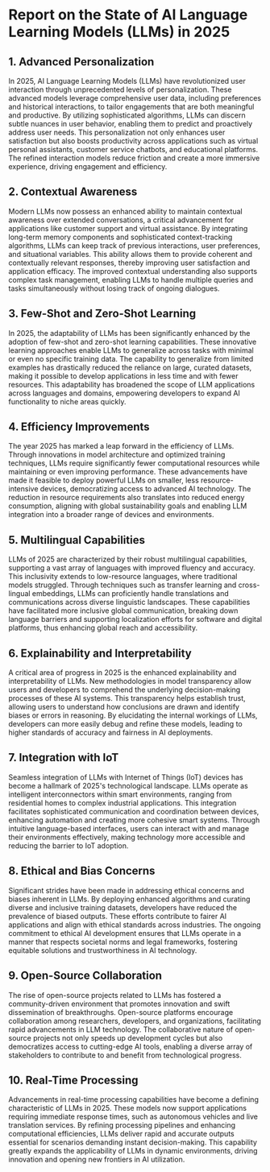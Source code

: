 # Report on the State of AI Language Learning Models (LLMs) in 2025

## 1. Advanced Personalization

In 2025, AI Language Learning Models (LLMs) have revolutionized user interaction through unprecedented levels of personalization. These advanced models leverage comprehensive user data, including preferences and historical interactions, to tailor engagements that are both meaningful and productive. By utilizing sophisticated algorithms, LLMs can discern subtle nuances in user behavior, enabling them to predict and proactively address user needs. This personalization not only enhances user satisfaction but also boosts productivity across applications such as virtual personal assistants, customer service chatbots, and educational platforms. The refined interaction models reduce friction and create a more immersive experience, driving engagement and efficiency.

## 2. Contextual Awareness

Modern LLMs now possess an enhanced ability to maintain contextual awareness over extended conversations, a critical advancement for applications like customer support and virtual assistance. By integrating long-term memory components and sophisticated context-tracking algorithms, LLMs can keep track of previous interactions, user preferences, and situational variables. This ability allows them to provide coherent and contextually relevant responses, thereby improving user satisfaction and application efficacy. The improved contextual understanding also supports complex task management, enabling LLMs to handle multiple queries and tasks simultaneously without losing track of ongoing dialogues.

## 3. Few-Shot and Zero-Shot Learning

In 2025, the adaptability of LLMs has been significantly enhanced by the adoption of few-shot and zero-shot learning capabilities. These innovative learning approaches enable LLMs to generalize across tasks with minimal or even no specific training data. The capability to generalize from limited examples has drastically reduced the reliance on large, curated datasets, making it possible to develop applications in less time and with fewer resources. This adaptability has broadened the scope of LLM applications across languages and domains, empowering developers to expand AI functionality to niche areas quickly.

## 4. Efficiency Improvements

The year 2025 has marked a leap forward in the efficiency of LLMs. Through innovations in model architecture and optimized training techniques, LLMs require significantly fewer computational resources while maintaining or even improving performance. These advancements have made it feasible to deploy powerful LLMs on smaller, less resource-intensive devices, democratizing access to advanced AI technology. The reduction in resource requirements also translates into reduced energy consumption, aligning with global sustainability goals and enabling LLM integration into a broader range of devices and environments.

## 5. Multilingual Capabilities

LLMs of 2025 are characterized by their robust multilingual capabilities, supporting a vast array of languages with improved fluency and accuracy. This inclusivity extends to low-resource languages, where traditional models struggled. Through techniques such as transfer learning and cross-lingual embeddings, LLMs can proficiently handle translations and communications across diverse linguistic landscapes. These capabilities have facilitated more inclusive global communication, breaking down language barriers and supporting localization efforts for software and digital platforms, thus enhancing global reach and accessibility.

## 6. Explainability and Interpretability

A critical area of progress in 2025 is the enhanced explainability and interpretability of LLMs. New methodologies in model transparency allow users and developers to comprehend the underlying decision-making processes of these AI systems. This transparency helps establish trust, allowing users to understand how conclusions are drawn and identify biases or errors in reasoning. By elucidating the internal workings of LLMs, developers can more easily debug and refine these models, leading to higher standards of accuracy and fairness in AI deployments.

## 7. Integration with IoT

Seamless integration of LLMs with Internet of Things (IoT) devices has become a hallmark of 2025's technological landscape. LLMs operate as intelligent interconnectors within smart environments, ranging from residential homes to complex industrial applications. This integration facilitates sophisticated communication and coordination between devices, enhancing automation and creating more cohesive smart systems. Through intuitive language-based interfaces, users can interact with and manage their environments effectively, making technology more accessible and reducing the barrier to IoT adoption.

## 8. Ethical and Bias Concerns

Significant strides have been made in addressing ethical concerns and biases inherent in LLMs. By deploying enhanced algorithms and curating diverse and inclusive training datasets, developers have reduced the prevalence of biased outputs. These efforts contribute to fairer AI applications and align with ethical standards across industries. The ongoing commitment to ethical AI development ensures that LLMs operate in a manner that respects societal norms and legal frameworks, fostering equitable solutions and trustworthiness in AI technology.

## 9. Open-Source Collaboration

The rise of open-source projects related to LLMs has fostered a community-driven environment that promotes innovation and swift dissemination of breakthroughs. Open-source platforms encourage collaboration among researchers, developers, and organizations, facilitating rapid advancements in LLM technology. The collaborative nature of open-source projects not only speeds up development cycles but also democratizes access to cutting-edge AI tools, enabling a diverse array of stakeholders to contribute to and benefit from technological progress.

## 10. Real-Time Processing

Advancements in real-time processing capabilities have become a defining characteristic of LLMs in 2025. These models now support applications requiring immediate response times, such as autonomous vehicles and live translation services. By refining processing pipelines and enhancing computational efficiencies, LLMs deliver rapid and accurate outputs essential for scenarios demanding instant decision-making. This capability greatly expands the applicability of LLMs in dynamic environments, driving innovation and opening new frontiers in AI utilization.